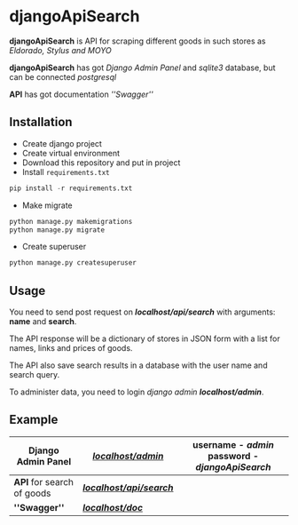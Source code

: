 # djangoApiSearch
**djangoApiSearch** is API for scraping different goods in such stores as _Eldorado, Stylus and MOYO_

**djangoApiSearch** has got  _Django Admin Panel_ and _sqlite3_ database, but can be connected _postgresql_

**API** has got documentation _''Swagger''_
## Installation
* Create django project
* Create virtual environment
* Download this repository and put in project
* Install `requirements.txt`
```python
pip install -r requirements.txt
```
* Make migrate
```python
python manage.py makemigrations
python manage.py migrate
```
* Create superuser
```python
python manage.py createsuperuser
```
## Usage
You need to send post request on **_localhost/api/search_** with arguments: **name** and **search**. 

The API response will be a dictionary of stores in JSON form with a list for names, links and prices of goods.

The API also save search results in a database with the user name and search query.

To administer data, you need to login _django admin_ **_localhost/admin_**.
## Example
**Django Admin Panel** | [**_localhost/admin_**](http://103.45.247.96/admin/) | username - **_admin_** password - **_djangoApiSearch_**
--- | --- | ---
**API** for search of goods | [**_localhost/api/search_**](http://103.45.247.96/api/search/) | 
**''Swagger''** | [**_localhost/doc_**](http://103.45.247.96/doc) | 
